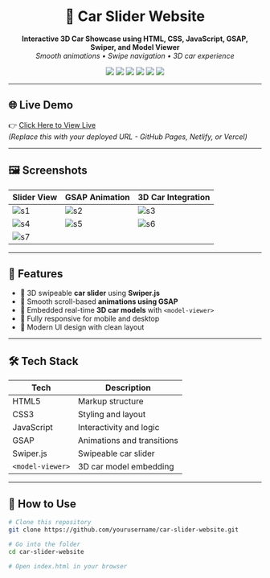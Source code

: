 <h1 align="center">🚗 Car Slider Website</h1>

<p align="center">
  <b>Interactive 3D Car Showcase using HTML, CSS, JavaScript, GSAP, Swiper, and Model Viewer</b><br/>
  <i>Smooth animations • Swipe navigation • 3D car experience</i>
</p>

<p align="center">
  <img src="https://img.shields.io/badge/HTML-5-orange?logo=html5" />
  <img src="https://img.shields.io/badge/CSS-3-blue?logo=css3" />
  <img src="https://img.shields.io/badge/JavaScript-ES6-yellow?logo=javascript" />
  <img src="https://img.shields.io/badge/GSAP-Animation-88CE02?logo=greensock" />
  <img src="https://img.shields.io/badge/Swiper.js-Slider-6332f6?logo=swiper" />
  <img src="https://img.shields.io/badge/Model--Viewer-3D-lightgrey?logo=webcomponents.org" />
</p>

---

## 🌐 Live Demo

👉 [Click Here to View Live](https://luffythecap.github.io/car/)  
_(Replace this with your deployed URL - GitHub Pages, Netlify, or Vercel)_

---

## 🖼️ Screenshots

| Slider View | GSAP Animation | 3D Car Integration |
|-------------|----------------|--------------------|
| ![s1](https://github.com/user-attachments/assets/b6b0d21a-bf72-48f5-90e2-f7848917099c) | ![s2](https://github.com/user-attachments/assets/43d9a64b-6e3b-4057-9576-e0f11c8ee7ae) | ![s3](https://github.com/user-attachments/assets/9dee9877-a39f-400f-89dd-04ad2d0fc32a) |
| ![s4](https://github.com/user-attachments/assets/45789719-6547-4076-a410-d02f0db35b3b) | ![s5](https://github.com/user-attachments/assets/23df1027-c5c8-415c-81b0-f990c6743491) | ![s6](https://github.com/user-attachments/assets/ff87d2b4-d01a-4ef2-92e2-6e90793d36f4) |
| ![s7](https://github.com/user-attachments/assets/22e00ace-81fb-42f6-861c-c37a2d521c89) | | |

---

## 🚀 Features

- 🔄 3D swipeable **car slider** using **Swiper.js**
- 🌠 Smooth scroll-based **animations using GSAP**
- 🧩 Embedded real-time **3D car models** with `<model-viewer>`
- 📱 Fully responsive for mobile and desktop
- 🎨 Modern UI design with clean layout

---

## 🛠️ Tech Stack

| Tech           | Description                      |
|----------------|----------------------------------|
| HTML5          | Markup structure                 |
| CSS3           | Styling and layout               |
| JavaScript     | Interactivity and logic          |
| GSAP           | Animations and transitions       |
| Swiper.js      | Swipeable car slider             |
| `<model-viewer>` | 3D car model embedding          |

---

## 📁 How to Use

```bash
# Clone this repository
git clone https://github.com/yourusername/car-slider-website.git

# Go into the folder
cd car-slider-website

# Open index.html in your browser
